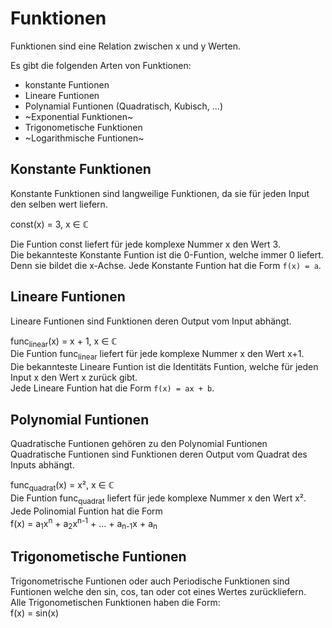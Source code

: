 # Funktionen

Funktionen sind eine Relation zwischen x und y Werten.

Es gibt die folgenden Arten von Funktionen:
 - konstante Funtionen
 - Lineare Funtionen
 - Polynamial Funtionen (Quadratisch, Kubisch, ...)
 - ~Exponential Funktionen~
 - Trigonometische Funktionen
 - ~Logarithmische Funtionen~
 
 ## Konstante Funktionen
 Konstante Funktionen sind langweilige Funktionen, da sie für jeden Input den selben wert liefern.  

 const(x) = 3, x &isin; &#8450;

 Die Funtion const liefert für jede komplexe Nummer x den Wert 3.  
 Die bekannteste Konstante Funtion ist die 0-Funtion, welche immer 0 liefert. Denn sie bildet die x-Achse.
 Jede Konstante Funtion hat die Form `f(x) = a`.
 
 ## Lineare Funtionen
 Lineare Funtionen sind Funktionen deren Output vom Input abhängt.
 
 func<sub>linear</sub>(x) = x + 1, x &isin; &#8450;  
 Die Funtion func<sub>linear</sub> liefert für jede komplexe Nummer x den Wert x+1.    
 Die bekannteste Lineare Funtion ist die Identitäts Funtion, welche für jeden Input x den Wert x zurück gibt.  
 Jede Lineare Funtion hat die Form `f(x) = ax + b`.
 
  ## Polynomial Funtionen
  Quadratische Funtionen gehören zu den Polynomial Funtionen  
 Quadratische Funtionen sind Funktionen deren Output vom Quadrat des Inputs abhängt.  
 
 func<sub>quadrat</sub>(x) = x², x &isin; &#8450;  
 Die Funtion func<sub>quadrat</sub> liefert für jede komplexe Nummer x den Wert x².  
 Jede Polinomial Funtion hat die Form  
 f(x) = a<sub>1</sub>x<sup>n</sup> + a<sub>2</sub>x<sup>n-1</sup> + ... + a<sub>n-1</sub>x + a<sub>n</sub>  
 
 ## Trigonometische Funtionen
 Trigonometrische Funtionen oder auch Periodische Funktionen sind Funtionen welche den sin, cos, tan oder cot eines Wertes zurückliefern.  
 Alle Trigonometischen Funktionen haben die Form:  
 f(x) = sin(x)
 
